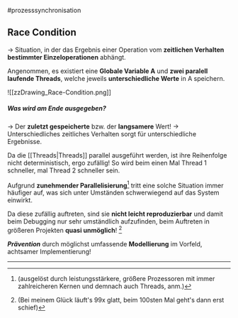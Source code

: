 
#prozesssynchronisation 


## Race Condition

-> Situation, in der das Ergebnis einer Operation vom **zeitlichen Verhalten bestimmter Einzeloperationen** abhängt.

Angenommen, es existiert eine **Globale Variable A** und **zwei paralell laufende Threads**, welche jeweils **unterschiedliche Werte** in A speichern.

![[zzDrawing_Race-Condition.png]]



##### Was wird am Ende ausgegeben?

-> Der **zuletzt gespeicherte** bzw. der **langsamere** Wert!
-> Unterschiedliches zeitliches Verhalten sorgt für unterschiedliche Ergebnisse.

Da die [[Threads|Threads]] parallel ausgeführt werden, ist ihre Reihenfolge nicht deterministisch, ergo zufällig! So wird beim einen Mal Thread 1 schneller, mal Thread 2 schneller sein.

Aufgrund **zunehmender Parallelisierung**[^1] tritt eine solche Situation immer häufiger auf, was sich unter Umständen schwerwiegend auf das System einwirkt.

Da diese zufällig auftreten, sind sie **nicht leicht reproduzierbar** und damit beim Debugging nur sehr umständlich aufzufinden, beim Auftreten in größeren Projekten **quasi unmöglich**! [^2]


***Prävention*** durch möglichst umfassende **Modellierung** im Vorfeld, achtsamer Implementierung! 





____

[^1]: (ausgelöst durch leistungsstärkere, größere Prozessoren mit immer zahlreicheren Kernen und demnach auch Threads, anm.)

[^2]:  (Bei meinem Glück läuft's 99x glatt, beim 100sten Mal geht's dann erst schief)





